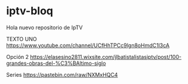 # iptv-bloq
Hola nuevo repositorio de IpTV

TEXTO UNO
https://www.youtube.com/channel/UCfHhTPCc9lgn8oHmdC1l3cA

Opción 2
https://elasesino2811.wixsite.com/jlbatistalistasiptv/post/100-grandes-obras-del-%C3%BAltimo-siglo

Series 
https://pastebin.com/raw/NXMxHQC4
